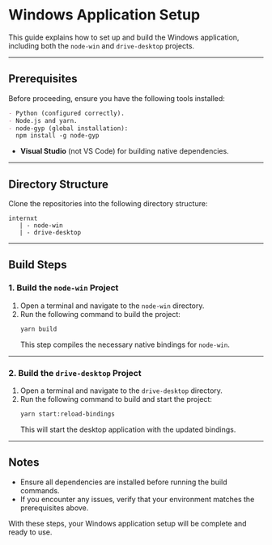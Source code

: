 # Windows Application Setup

This guide explains how to set up and build the Windows application, including both the `node-win` and `drive-desktop` projects.

---

## Prerequisites

Before proceeding, ensure you have the following tools installed:

```markdown
- Python (configured correctly).
- Node.js and yarn.
- node-gyp (global installation):
  npm install -g node-gyp
```

- **Visual Studio** (not VS Code) for building native dependencies.

---

## Directory Structure

Clone the repositories into the following directory structure:

```
internxt
   | - node-win
   | - drive-desktop
```

---

## Build Steps

### **1. Build the `node-win` Project**

1. Open a terminal and navigate to the `node-win` directory.
2. Run the following command to build the project:
   ```bash
   yarn build
   ```
   This step compiles the necessary native bindings for `node-win`.

---

### **2. Build the `drive-desktop` Project**

1. Open a terminal and navigate to the `drive-desktop` directory.
2. Run the following command to build and start the project:
   ```bash
   yarn start:reload-bindings
   ```
   This will start the desktop application with the updated bindings.

---

## Notes

- Ensure all dependencies are installed before running the build commands.
- If you encounter any issues, verify that your environment matches the prerequisites above.

With these steps, your Windows application setup will be complete and ready to use.
